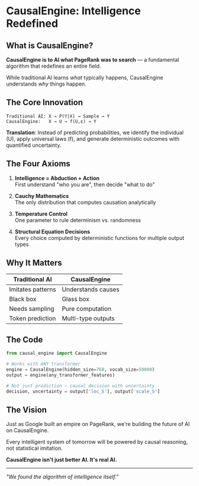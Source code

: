 # CausalEngine: Intelligence Redefined

## What is CausalEngine?

**CausalEngine is to AI what PageRank was to search** — a fundamental algorithm that redefines an entire field.

While traditional AI learns *what* typically happens, CausalEngine understands *why* things happen.

## The Core Innovation

```
Traditional AI: X → P(Y|X) → Sample → Y
CausalEngine:   X → U → f(U,ε) → Y
```

**Translation**: Instead of predicting probabilities, we identify the individual (U), apply universal laws (f), and generate deterministic outcomes with quantified uncertainty.

## The Four Axioms

1. **Intelligence = Abduction + Action**  
   First understand "who you are", then decide "what to do"

2. **Cauchy Mathematics**  
   The only distribution that computes causation analytically

3. **Temperature Control**  
   One parameter to rule determinism vs. randomness

4. **Structural Equation Decisions**  
   Every choice computed by deterministic functions for multiple output types

## Why It Matters

| Traditional AI | CausalEngine |
|----------------|--------------|
| Imitates patterns | Understands causes |
| Black box | Glass box |
| Needs sampling | Pure computation |
| Token prediction | Multi-type outputs |

## The Code

```python
from causal_engine import CausalEngine

# Works with ANY transformer
engine = CausalEngine(hidden_size=768, vocab_size=50000)
output = engine(any_transformer_features)

# Not just prediction — causal decision with uncertainty
decision, uncertainty = output['loc_S'], output['scale_S']
```

## The Vision

Just as Google built an empire on PageRank, we're building the future of AI on CausalEngine.

Every intelligent system of tomorrow will be powered by causal reasoning, not statistical imitation.

**CausalEngine isn't just better AI. It's real AI.**

---

*"We found the algorithm of intelligence itself."* 